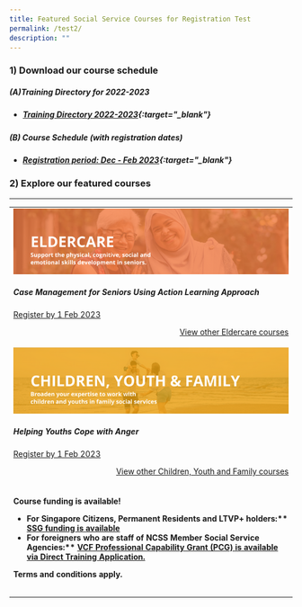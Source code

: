 ```yaml
---
title: Featured Social Service Courses for Registration Test
permalink: /test2/
description: ""
---
```

### 1) Download our course schedule

##### **(A)Training Directory for 2022-2023**
* ##### [Training Directory 2022-2023](/files/Files%20for%20Learners/FY22-Training-Directory-updated-1Sept22.pdf){:target="_blank"} 

##### **(B) Course Schedule (with registration dates)** <br>
* ##### [Registration period: Dec - Feb 2023](/files/Files%20for%20Learners/Monthly%20Featured%20Courses%20-%20Dec%20to%20Mar%202023.pdf){:target="_blank"}


### 2) Explore our featured courses

---

<table>
	<tbody><tr>
		<td>
			<img alt="Caring and communicating with dementia and senior persons courses" src="/images/training/eldercare-v2.png"><h5>Case Management for Seniors Using Action Learning Approach</h5><p><a href="https://www.ssi.gov.sg/training/eldercare/">Register by 1 Feb 2023</a></p><p></p><p style="text-align: right;"><a href="https://www.ssi.gov.sg/training/eldercare/">View other Eldercare courses</a><a>
			</a></p></td></tr><tr>
				<td>
					<img alt="Caring and communicating with dementia and senior persons courses" src="/images/training/cyf-v2.png"><h5>Helping Youths Cope with Anger</h5><p><a href="https://www.ssi.gov.sg/training/eldercare/">Register by 1 Feb 2023</a></p><p></p><p style="text-align: right;"></p><p style="text-align: right;"><a href="https://www.ssi.gov.sg/training/eldercare/">View other Children, Youth and Family courses</a><a>
					</a></p></td></tr><tr>
						<td>
					<br><b>Course funding is available!<p><b>

</b></p><ul><b>
	<li>For Singapore Citizens, Permanent Residents and LTVP+ holders:** <a href="">SSG funding is available</a><a>
		</a></li><li><a>For foreigners who are staff of NCSS Member Social Service Agencies:** </a><a href="https://www.ncss.gov.sg/grants-search/detail-page/VCFProfessionalCapabilityGrant-LocalTraining">VCF Professional Capability Grant (PCG) is available via Direct Training Application.</a><a></a></li></b></ul><b><a>

<p>Terms and conditions apply.</p><p></p></a></b></b><table>


</table></td></tr></tbody></table>